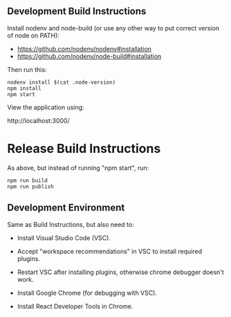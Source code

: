 ## Development Build Instructions

Install nodenv and node-build (or use any other way to put correct
version of node on PATH):

* https://github.com/nodenv/nodenv#installation
* https://github.com/nodenv/node-build#installation

Then run this:

```
nodenv install $(cat .node-version)
npm install
npm start
```

View the application using:

http://localhost:3000/

# Release Build Instructions

As above, but instead of running "npm start", run:

```
npm run build
npm run publish
```

## Development Environment

Same as Build Instructions, but also need to:

* Install Visual Studio Code (VSC).

* Accept "workspace recommendations" in VSC to install required plugins.

* Restart VSC after installing plugins, otherwise chrome debugger doesn't work.

* Install Google Chrome (for debugging with VSC).

* Install React Developer Tools in Chrome.

